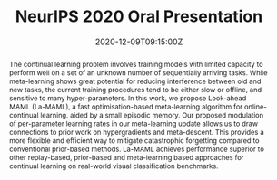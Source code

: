 ---
title: NeurIPS 2020 Oral Presentation
event: NeurIPS 2020
event_url: https://nips.cc/

location: Virtual Talk

summary: An Oral Presentation on Look-Ahead MAML
abstract: "The continual learning problem involves training models with limited capacity to perform well on a set of an unknown number of sequentially arriving tasks. While meta-learning shows great potential for reducing interference between old and new tasks, the current training procedures tend to be either slow or offline, and sensitive to many hyper-parameters. In this work, we propose Look-ahead MAML (La-MAML), a fast optimisation-based meta-learning algorithm for online-continual learning, aided by a small episodic memory. Our proposed modulation of per-parameter learning rates in our meta-learning update allows us to draw connections to prior work on hypergradients and meta-descent. This provides a more flexible and efficient way to mitigate catastrophic forgetting compared to conventional prior-based methods. La-MAML achieves performance superior to other replay-based, prior-based and meta-learning based approaches for continual learning on real-world visual classification benchmarks."

# Talk start and end times.
#   End time can optionally be hidden by prefixing the line with `#`.
date: "2020-12-09T09:15:00Z"
date_end: "2020-12-09T09:30:00Z"
all_day: false

# Schedule page publish date (NOT talk date).
publishDate: "2020-11-30T00:00:00Z"

authors: 
- admin
- Gunshi Gupta
tags: []

# Is this a featured talk? (true/false)
featured: false

image:
  caption: 'Our Neurips Oral Talk on La-MAML'
  focal_point: Right

links:
- icon: twitter
  icon_pack: fab
  name: Follow
  url: https://twitter.com/KarmeshYadav
url_code: ""
url_pdf: ""
url_slides: ""
url_video: "https://nips.cc/virtual/2020/public/poster_85b9a5ac91cd629bd3afe396ec07270a.html"

# Markdown Slides (optional).
#   Associate this talk with Markdown slides.
#   Simply enter your slide deck's filename without extension.
#   E.g. `slides = "example-slides"` references `content/slides/example-slides.md`.
#   Otherwise, set `slides = ""`.
slides: ""

# Projects (optional).
#   Associate this post with one or more of your projects.
#   Simply enter your project's folder or file name without extension.
#   E.g. `projects = ["internal-project"]` references `content/project/deep-learning/index.md`.
#   Otherwise, set `projects = []`.
projects:
- content/publication/La-MAML/index.md
---